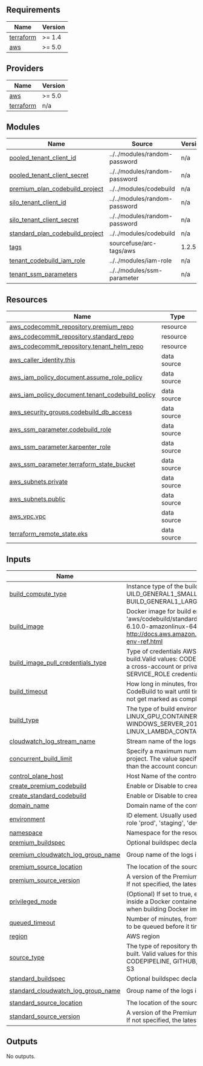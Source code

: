 <!-- BEGIN_TF_DOCS -->
## Requirements

| Name | Version |
|------|---------|
| <a name="requirement_terraform"></a> [terraform](#requirement\_terraform) | >= 1.4 |
| <a name="requirement_aws"></a> [aws](#requirement\_aws) | >= 5.0 |

## Providers

| Name | Version |
|------|---------|
| <a name="provider_aws"></a> [aws](#provider\_aws) | >= 5.0 |
| <a name="provider_terraform"></a> [terraform](#provider\_terraform) | n/a |

## Modules

| Name | Source | Version |
|------|--------|---------|
| <a name="module_pooled_tenant_client_id"></a> [pooled\_tenant\_client\_id](#module\_pooled\_tenant\_client\_id) | ../../modules/random-password | n/a |
| <a name="module_pooled_tenant_client_secret"></a> [pooled\_tenant\_client\_secret](#module\_pooled\_tenant\_client\_secret) | ../../modules/random-password | n/a |
| <a name="module_premium_plan_codebuild_project"></a> [premium\_plan\_codebuild\_project](#module\_premium\_plan\_codebuild\_project) | ../../modules/codebuild | n/a |
| <a name="module_silo_tenant_client_id"></a> [silo\_tenant\_client\_id](#module\_silo\_tenant\_client\_id) | ../../modules/random-password | n/a |
| <a name="module_silo_tenant_client_secret"></a> [silo\_tenant\_client\_secret](#module\_silo\_tenant\_client\_secret) | ../../modules/random-password | n/a |
| <a name="module_standard_plan_codebuild_project"></a> [standard\_plan\_codebuild\_project](#module\_standard\_plan\_codebuild\_project) | ../../modules/codebuild | n/a |
| <a name="module_tags"></a> [tags](#module\_tags) | sourcefuse/arc-tags/aws | 1.2.5 |
| <a name="module_tenant_codebuild_iam_role"></a> [tenant\_codebuild\_iam\_role](#module\_tenant\_codebuild\_iam\_role) | ../../modules/iam-role | n/a |
| <a name="module_tenant_ssm_parameters"></a> [tenant\_ssm\_parameters](#module\_tenant\_ssm\_parameters) | ../../modules/ssm-parameter | n/a |

## Resources

| Name | Type |
|------|------|
| [aws_codecommit_repository.premium_repo](https://registry.terraform.io/providers/hashicorp/aws/latest/docs/resources/codecommit_repository) | resource |
| [aws_codecommit_repository.standard_repo](https://registry.terraform.io/providers/hashicorp/aws/latest/docs/resources/codecommit_repository) | resource |
| [aws_codecommit_repository.tenant_helm_repo](https://registry.terraform.io/providers/hashicorp/aws/latest/docs/resources/codecommit_repository) | resource |
| [aws_caller_identity.this](https://registry.terraform.io/providers/hashicorp/aws/latest/docs/data-sources/caller_identity) | data source |
| [aws_iam_policy_document.assume_role_policy](https://registry.terraform.io/providers/hashicorp/aws/latest/docs/data-sources/iam_policy_document) | data source |
| [aws_iam_policy_document.tenant_codebuild_policy](https://registry.terraform.io/providers/hashicorp/aws/latest/docs/data-sources/iam_policy_document) | data source |
| [aws_security_groups.codebuild_db_access](https://registry.terraform.io/providers/hashicorp/aws/latest/docs/data-sources/security_groups) | data source |
| [aws_ssm_parameter.codebuild_role](https://registry.terraform.io/providers/hashicorp/aws/latest/docs/data-sources/ssm_parameter) | data source |
| [aws_ssm_parameter.karpenter_role](https://registry.terraform.io/providers/hashicorp/aws/latest/docs/data-sources/ssm_parameter) | data source |
| [aws_ssm_parameter.terraform_state_bucket](https://registry.terraform.io/providers/hashicorp/aws/latest/docs/data-sources/ssm_parameter) | data source |
| [aws_subnets.private](https://registry.terraform.io/providers/hashicorp/aws/latest/docs/data-sources/subnets) | data source |
| [aws_subnets.public](https://registry.terraform.io/providers/hashicorp/aws/latest/docs/data-sources/subnets) | data source |
| [aws_vpc.vpc](https://registry.terraform.io/providers/hashicorp/aws/latest/docs/data-sources/vpc) | data source |
| [terraform_remote_state.eks](https://registry.terraform.io/providers/hashicorp/terraform/latest/docs/data-sources/remote_state) | data source |

## Inputs

| Name | Description | Type | Default | Required |
|------|-------------|------|---------|:--------:|
| <a name="input_build_compute_type"></a> [build\_compute\_type](#input\_build\_compute\_type) | Instance type of the build instance e.g. UILD\_GENERAL1\_SMALL, BUILD\_GENERAL1\_MEDIUM, BUILD\_GENERAL1\_LARGE, BUILD\_GENERAL1\_2XLARGE | `string` | `"BUILD_GENERAL1_SMALL"` | no |
| <a name="input_build_image"></a> [build\_image](#input\_build\_image) | Docker image for build environment, e.g. 'aws/codebuild/standard:2.0' or 'aws/codebuild/eb-nodejs-6.10.0-amazonlinux-64:4.0.0'. For more info: http://docs.aws.amazon.com/codebuild/latest/userguide/build-env-ref.html | `string` | `"aws/codebuild/standard:7.0"` | no |
| <a name="input_build_image_pull_credentials_type"></a> [build\_image\_pull\_credentials\_type](#input\_build\_image\_pull\_credentials\_type) | Type of credentials AWS CodeBuild uses to pull images in your build.Valid values: CODEBUILD, SERVICE\_ROLE. When you use a cross-account or private registry image, you must use SERVICE\_ROLE credentials. | `string` | `"CODEBUILD"` | no |
| <a name="input_build_timeout"></a> [build\_timeout](#input\_build\_timeout) | How long in minutes, from 5 to 480 (8 hours), for AWS CodeBuild to wait until timing out any related build that does not get marked as completed | `number` | `120` | no |
| <a name="input_build_type"></a> [build\_type](#input\_build\_type) | The type of build environment, e.g. LINUX\_CONTAINER, LINUX\_GPU\_CONTAINER, WINDOWS\_CONTAINER, WINDOWS\_SERVER\_2019\_CONTAINER, ARM\_CONTAINER, LINUX\_LAMBDA\_CONTAINER, ARM\_LAMBDA\_CONTAINER | `string` | `"LINUX_CONTAINER"` | no |
| <a name="input_cloudwatch_log_stream_name"></a> [cloudwatch\_log\_stream\_name](#input\_cloudwatch\_log\_stream\_name) | Stream name of the logs in CloudWatch Logs. | `string` | `"log-stream"` | no |
| <a name="input_concurrent_build_limit"></a> [concurrent\_build\_limit](#input\_concurrent\_build\_limit) | Specify a maximum number of concurrent builds for the project. The value specified must be greater than 0 and less than the account concurrent running builds limit. | `number` | `1` | no |
| <a name="input_control_plane_host"></a> [control\_plane\_host](#input\_control\_plane\_host) | Host Name of the control plane | `string` | `""` | no |
| <a name="input_create_premium_codebuild"></a> [create\_premium\_codebuild](#input\_create\_premium\_codebuild) | Enable or Disable to create premium codebuild project | `bool` | `true` | no |
| <a name="input_create_standard_codebuild"></a> [create\_standard\_codebuild](#input\_create\_standard\_codebuild) | Enable or Disable to create premium codebuild project | `bool` | `true` | no |
| <a name="input_domain_name"></a> [domain\_name](#input\_domain\_name) | Domain name of the control plane | `string` | `""` | no |
| <a name="input_environment"></a> [environment](#input\_environment) | ID element. Usually used for region e.g. 'uw2', 'us-west-2', OR role 'prod', 'staging', 'dev', 'UAT' | `string` | `"dev"` | no |
| <a name="input_namespace"></a> [namespace](#input\_namespace) | Namespace for the resources. | `string` | `"arc-saas"` | no |
| <a name="input_premium_buildspec"></a> [premium\_buildspec](#input\_premium\_buildspec) | Optional buildspec declaration to use for building the project | `string` | `""` | no |
| <a name="input_premium_cloudwatch_log_group_name"></a> [premium\_cloudwatch\_log\_group\_name](#input\_premium\_cloudwatch\_log\_group\_name) | Group name of the logs in CloudWatch Logs | `string` | `"premium-codebuild-log-group"` | no |
| <a name="input_premium_source_location"></a> [premium\_source\_location](#input\_premium\_source\_location) | The location of the source code from git or s3 | `string` | `""` | no |
| <a name="input_premium_source_version"></a> [premium\_source\_version](#input\_premium\_source\_version) | A version of the Premium build input to be built for this project. If not specified, the latest version is used. | `string` | `""` | no |
| <a name="input_privileged_mode"></a> [privileged\_mode](#input\_privileged\_mode) | (Optional) If set to true, enables running the Docker daemon inside a Docker container on the CodeBuild instance. Used when building Docker images | `bool` | `true` | no |
| <a name="input_queued_timeout"></a> [queued\_timeout](#input\_queued\_timeout) | Number of minutes, from 5 to 480 (8 hours), a build is allowed to be queued before it times out. The default is 8 hours. | `number` | `8` | no |
| <a name="input_region"></a> [region](#input\_region) | AWS region | `string` | `"us-east-1"` | no |
| <a name="input_source_type"></a> [source\_type](#input\_source\_type) | The type of repository that contains the source code to be built. Valid values for this parameter are: CODECOMMIT, CODEPIPELINE, GITHUB, GITHUB\_ENTERPRISE, BITBUCKET or S3 | `string` | `"CODECOMMIT"` | no |
| <a name="input_standard_buildspec"></a> [standard\_buildspec](#input\_standard\_buildspec) | Optional buildspec declaration to use for building the project | `string` | `""` | no |
| <a name="input_standard_cloudwatch_log_group_name"></a> [standard\_cloudwatch\_log\_group\_name](#input\_standard\_cloudwatch\_log\_group\_name) | Group name of the logs in CloudWatch Logs | `string` | `"standard-codebuild-log-group"` | no |
| <a name="input_standard_source_location"></a> [standard\_source\_location](#input\_standard\_source\_location) | The location of the source code from git or s3 | `string` | `""` | no |
| <a name="input_standard_source_version"></a> [standard\_source\_version](#input\_standard\_source\_version) | A version of the Premium build input to be built for this project. If not specified, the latest version is used. | `string` | `""` | no |

## Outputs

No outputs.
<!-- END_TF_DOCS -->